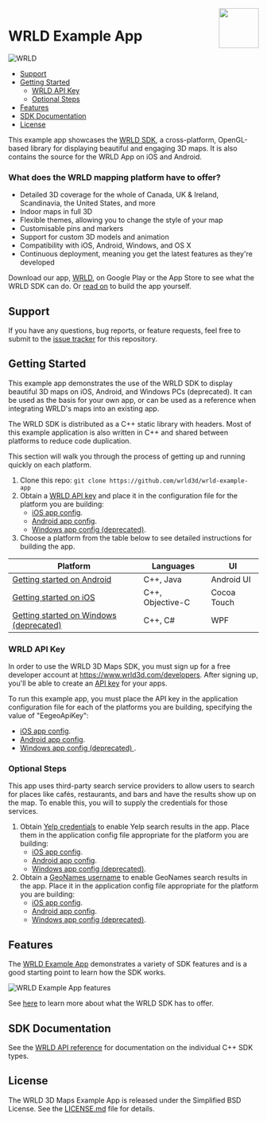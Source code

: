 <a href="http://www.wrld3d.com/">
    <img src="http://cdn2.eegeo.com/wp-content/uploads/2017/04/WRLD_Blue.png"  align="right" height="80px" />
</a>

# WRLD Example App

![WRLD](http://cdn2.eegeo.com/wp-content/uploads/2017/04/screenselection01.png)

* [Support](#support)
* [Getting Started](#getting-started)
    * [WRLD API Key](#wrld-api-key)
    * [Optional Steps](#optional-steps)
* [Features](#features)
* [SDK Documentation](#sdk-documentation)
* [License](#support)

This example app showcases the [WRLD SDK](http://www.wrld3d.com/), a cross-platform, OpenGL-based library for displaying beautiful and engaging 3D maps. It is also contains the source for the WRLD App on iOS and Android.

### What does the WRLD mapping platform have to offer?

* Detailed 3D coverage for the whole of Canada, UK & Ireland, Scandinavia, the United States, and more
* Indoor maps in full 3D
* Flexible themes, allowing you to change the style of your map
* Customisable pins and markers
* Support for custom 3D models and animation
* Compatibility with iOS, Android, Windows, and OS X
* Continuous deployment, meaning you get the latest features as they're developed

Download our app, [WRLD](https://www.wrld3d.com/3d-maps/wrld-mobile-app ), on Google Play or the App Store to see what the WRLD SDK can do. Or [read on](#getting-started) to build the app yourself.

## Support

If you have any questions, bug reports, or feature requests, feel free to submit to the [issue tracker](https://github.com/wrld3d/wrld-example-app/issues) for this repository.

## Getting Started

This example app demonstrates the use of the WRLD SDK to display beautiful 3D maps on iOS, Android, and Windows PCs (deprecated). It can be used as the basis for your own app, or can be used as a reference when integrating WRLD's maps into an existing app.

The WRLD SDK is distributed as a C++ static library with headers. Most of this example application is also written in C++ and shared between platforms to reduce code duplication.

This section will walk you through the process of getting up and running quickly on each platform.

1.  Clone this repo: `git clone https://github.com/wrld3d/wrld-example-app`
2.  Obtain a [WRLD API key](https://accounts.wrld3d.com/users/edit#apikeys) and place it in the configuration file for the platform you are building:
    * [iOS app config](https://github.com/wrld3d/wrld-example-app/blob/master/ios/Resources/ApplicationConfigs/standard_config.json#L3).
    * [Android app config](https://github.com/wrld3d/wrld-example-app/blob/master/android/assets/ApplicationConfigs/standard_config.json#L3).
    * [Windows app config (deprecated)](https://github.com/wrld3d/wrld-example-app/blob/master/windows/Resources/ApplicationConfigs/standard_config.json#L3).
3.  Choose a platform from the table below to see detailed instructions for building the app.

Platform                                                   | Languages         | UI 
-----------------------------------------------------------|-------------------|-------------
[Getting started on Android](/android#readme)              | C++, Java         | Android UI
[Getting started on iOS](/ios#readme)                      | C++, Objective-C  | Cocoa Touch
[Getting started on Windows (deprecated)](/windows#readme) | C++, C#           | WPF

### WRLD API Key 

In order to use the WRLD 3D Maps SDK, you must sign up for a free developer account at https://www.wrld3d.com/developers. After signing up, you'll be able to create an [API key](https://accounts.wrld3d.com/users/edit#apikeys) for your apps. 

To run this example app, you must place the API key in the application configuration file for each of the platforms you are building, specifying the value of "EegeoApiKey":
* [iOS app config](https://github.com/wrld3d/wrld-example-app/blob/master/ios/Resources/ApplicationConfigs/standard_config.json#L3).
* [Android app config](https://github.com/wrld3d/wrld-example-app/blob/master/android/assets/ApplicationConfigs/standard_config.json#L3).
* [Windows app config (deprecated) ](https://github.com/wrld3d/wrld-example-app/blob/master/windows/Resources/ApplicationConfigs/standard_config.json#L3).

### Optional Steps

This app uses third-party search service providers to allow users to search for places like caf&eacute;s, restaurants, and bars and have the results show up on the map. To enable this, you will to supply the credentials for those services.

1.  Obtain [Yelp credentials](https://www.yelp.com/developers) to enable Yelp search results in the app. Place them in the application config file appropriate for the platform you are building:
    * [iOS app config](https://github.com/wrld3d/wrld-example-app/blob/master/ios/Resources/ApplicationConfigs/standard_config.json#L18-L21).
    * [Android app config](https://github.com/wrld3d/wrld-example-app/blob/master/android/assets/ApplicationConfigs/standard_config.json#L18-L21).
    * [Windows app config (deprecated)](https://github.com/wrld3d/wrld-example-app/blob/master/windows/Resources/ApplicationConfigs/standard_config.json#L18-L21).
2.  Obtain a [GeoNames username](http://www.geonames.org/login) to enable GeoNames search results in the app. Place it in the application config file appropriate for the platform you are building:
    * [iOS app config](https://github.com/wrld3d/wrld-example-app/blob/master/ios/Resources/ApplicationConfigs/standard_config.json#L22).
    * [Android app config](https://github.com/wrld3d/wrld-example-app/blob/master/android/assets/ApplicationConfigs/standard_config.json#L22).
    * [Windows app config (deprecated)](https://github.com/wrld3d/wrld-example-app/blob/master/windows/Resources/ApplicationConfigs/standard_config.json#L22).

## Features

The [WRLD Example App](https://github.com/wrld3d/wrld-example-app) demonstrates a variety of SDK features and is a good starting point to learn how the SDK works.

![WRLD Example App features](http://cdn2.eegeo.com/wp-content/uploads/2017/04/FeatureExamples.jpg)

See [here](https://www.wrld3d.com/3d-maps/) to learn more about what the WRLD SDK has to offer.

## SDK Documentation

See the [WRLD API reference](http://cdn1.wrld3d.com/docs/mobile-sdk/namespaces.html) for documentation on the individual C++ SDK types.

## License

The WRLD 3D Maps Example App is released under the Simplified BSD License. See the [LICENSE.md](https://github.com/wrld3d/wrld-example-app/blob/master/LICENSE.md) file for details.
